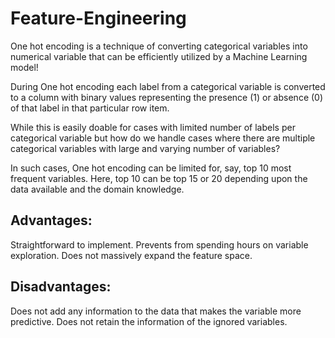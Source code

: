 # Feature-Engineering

One hot encoding is a technique of converting categorical variables into numerical variable that can be efficiently utilized by a Machine Learning model!

During One hot encoding each label from a categorical variable is converted to a column with binary values representing the presence (1) or absence (0) of that label in that particular row item.

While this is easily doable for cases with limited number of labels per categorical variable but how do we handle cases where there are multiple categorical variables with large and varying number of variables?

In such cases, One hot encoding can be limited for, say, top 10 most frequent variables. Here, top 10 can be top 15 or 20 depending upon the data available and the domain knowledge.

## Advantages:

Straightforward to implement.
Prevents from spending hours on variable exploration.
Does not massively expand the feature space.

## Disadvantages:

Does not add any information to the data that makes the variable more predictive.
Does not retain the information of the ignored variables.

